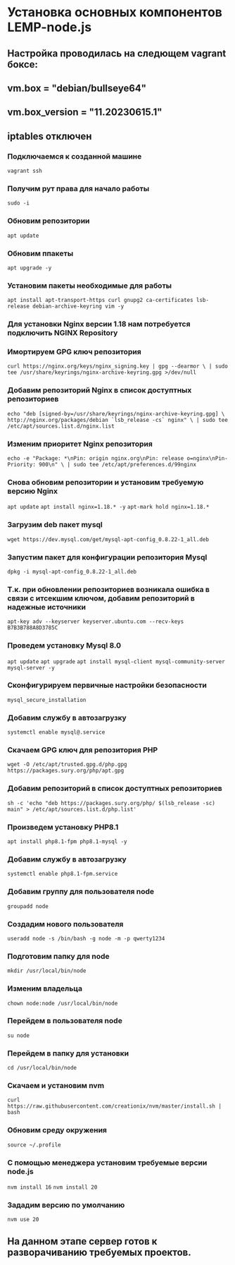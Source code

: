 # Установка основных компонентов LEMP-node.js

## Настройка проводилась на следющем vagrant боксе:
## vm.box = "debian/bullseye64" 
## vm.box_version = "11.20230615.1"
## iptables отключен
  
### Подключаемся к созданной машине
```vagrant ssh```
### Получим рут права для начало работы
```sudo -i```
### Обновим репозитории
```apt update```
### Обновим ппакеты
```apt upgrade -y```
### Установим пакеты необходимые для работы
```apt install apt-transport-https curl gnupg2 ca-certificates lsb-release debian-archive-keyring vim -y```
### Для установки Nginx версии 1.18 нам потребуется подключить NGINX Repository 
### Имортируем GPG ключ репозитория 
```curl https://nginx.org/keys/nginx_signing.key | gpg --dearmor \ | sudo tee /usr/share/keyrings/nginx-archive-keyring.gpg >/dev/null```
### Добавим репозиторий Nginx в список доступтных репозиториев
```echo "deb [signed-by=/usr/share/keyrings/nginx-archive-keyring.gpg] \ http://nginx.org/packages/debian `lsb_release -cs` nginx" \ | sudo tee /etc/apt/sources.list.d/nginx.list```
### Изменим приоритет Nginx репозитория
```echo -e "Package: *\nPin: origin nginx.org\nPin: release o=nginx\nPin-Priority: 900\n" \ | sudo tee /etc/apt/preferences.d/99nginx```
### Снова обновим репозитории и установим требуемую версию Nginx
```apt update```
```apt install nginx=1.18.* -y```
```apt-mark hold nginx=1.18.*```

### Загрузим deb пакет mysql
```wget https://dev.mysql.com/get/mysql-apt-config_0.8.22-1_all.deb```
### Запустим пакет для конфигурации репозитория Mysql
```dpkg -i mysql-apt-config_0.8.22-1_all.deb```
### Т.к. при обновлении репозиториев возникала ошибка в связи с итсекшим ключом, добавим репозиторий в надежные источники
```apt-key adv --keyserver keyserver.ubuntu.com --recv-keys B7B3B788A8D3785C```
### Проведем установку Mysql 8.0
```apt update```
```apt upgrade```
```apt install mysql-client mysql-community-server mysql-server -y```
### Сконфигурируем первичные настройки безопасности
```mysql_secure_installation```
### Добавим службу в автозагрузку
```systemctl enable mysql@.service```

### Скачаем GPG ключ для репозитория PHP 
```wget -O /etc/apt/trusted.gpg.d/php.gpg https://packages.sury.org/php/apt.gpg```
### Добавим репозиторий в список доступтных репозиториев
```sh -c 'echo "deb https://packages.sury.org/php/ $(lsb_release -sc) main" > /etc/apt/sources.list.d/php.list'```
### Произведем установку PHP8.1
```apt install php8.1-fpm php8.1-mysql -y```
### Добавим службу в автозагрузку
```systemctl enable php8.1-fpm.service```

### Добавим группу для пользователя node
```groupadd node```
### Создадим нового пользователя
```useradd node -s /bin/bash -g node -m -p qwerty1234```
### Подготовим папку для node
```mkdir /usr/local/bin/node```
### Изменим владельца
```chown node:node /usr/local/bin/node```
### Перейдем в пользователя node
```su node```
### Перейдем в папку для установки
```cd /usr/local/bin/node```
### Скачаем и установим nvm
```curl https://raw.githubusercontent.com/creationix/nvm/master/install.sh | bash```
### Обновим среду окружения
```source ~/.profile```
### С помощью менеджера установим требуемые версии node.js
```nvm install 16```
```nvm install 20```
### Зададим версию по умолчанию
```nvm use 20```

## На данном этапе сервер готов к разворачиванию требуемых проектов. 
